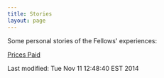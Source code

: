 ```yaml
---
title: Stories
layout: page
---
```


Some personal stories of the Fellows' experiences:

[Prices Paid](PricesPaid.md) 


<!-- hhmts start -->Last modified: Tue Nov 11 12:48:40 EST 2014 <!-- hhmts end -->
